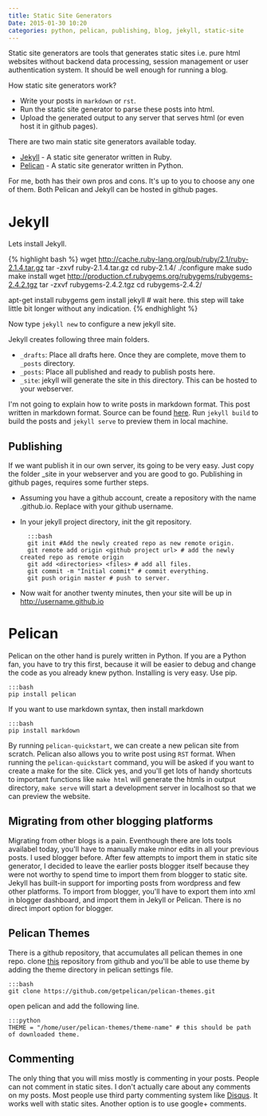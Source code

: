 ```yaml
---
title: Static Site Generators
Date: 2015-01-30 10:20
categories: python, pelican, publishing, blog, jekyll, static-site
---
```

Static site generators are tools that generates static sites i.e. pure html websites without backend data processing, session management or user authentication system. It should be well enough for running a blog.

How static site generators work?

* Write your posts in `markdown` or `rst`.
* Run the static site generator to parse these posts into html.
* Upload the generated output to any server that serves html (or even host it in github pages).

There are two main static site generators available today.

* [Jekyll][jekyll] - A static site generator written in Ruby.
* [Pelican][pelican] - A static site generator written in Python.

For me, both has their own pros and cons. It's up to you to choose any one of them. Both Pelican and Jekyll can be hosted in github pages.

Jekyll
======
Lets install Jekyll.

{% highlight bash %}
wget http://cache.ruby-lang.org/pub/ruby/2.1/ruby-2.1.4.tar.gz
tar -zxvf ruby-2.1.4.tar.gz
cd ruby-2.1.4/
./configure
make
sudo make install
wget http://production.cf.rubygems.org/rubygems/rubygems-2.4.2.tgz
tar -zxvf rubygems-2.4.2.tgz
cd rubygems-2.4.2/

apt-get install rubygems
gem install jekyll # wait here. this step will take little bit longer without any indication.
{% endhighlight %}

Now type `jekyll new` to configure a new jekyll site.

Jekyll creates following three main folders.

* `_drafts`: Place all drafts here. Once they are complete, move them to `_posts` directory.
* `_posts`: Place all published and ready to publish posts here.
* `_site`: jekyll will generate the site in this directory. This can be hosted to your webserver.

I'm not going to explain how to write posts in markdown format. This post written in markdown format. Source can be found [here][post-source].
Run `jekyll build` to build the posts and `jekyll serve` to preview them in local machine.

Publishing
----------
If we want publish it in our own server, its going to be very easy. Just copy the folder _site in your webserver and you are good to go.
Publishing in github pages, requires some further steps.

* Assuming you have a github account, create a repository with the name <username>.github.io. Replace <username> with your github username.
* In your jekyll project directory, init the git repository.

		:::bash
		git init #Add the newly created repo as new remote origin.
		git remote add origin <github project url> # add the newly created repo as remote origin
		git add <directories> <files> # add all files.
		git commit -m "Initial commit" # commit everything.
		git push origin master # push to server.

* Now wait for another twenty minutes, then your site will be up in http://username.github.io

Pelican
=======

Pelican on the other hand is purely written in Python. If you are a Python fan, you have to try this first, because it will be easier to debug and change the code as you already knew python. Installing is very easy. Use pip.

	:::bash
	pip install pelican

If you want to use markdown syntax, then install markdown

	:::bash
	pip install markdown

By running ``pelican-quickstart``, we can create a new pelican site from scratch. Pelican also allows you to write post using `RST` format. When running the ``pelican-quickstart`` command, you will be asked if you want to create a make for the site. Click yes, and you'll get lots of handy shortcuts to important functions like ``make html`` will generate the htmls in output directory, ``make serve`` will start a development server in localhost so that we can preview the website.

Migrating from other blogging platforms
---------------------------------------
Migrating from other blogs is a pain. Eventhough there are lots tools availabel today, you'll have to manually make minor edits in all your previous posts. I used blogger before. After few attempts to import them in static site generator, I decided to leave the earlier posts blogger itself because they were not worthy to spend time to import them from blogger to static site. Jekyll has built-in support for importing posts from wordpress and few other platforms. To import from blogger, you'll have to export them into xml in blogger dashboard, and import them in Jekyll or Pelican. There is no direct import option for blogger.

Pelican Themes
--------------
There is a github repository, that accumulates all pelican themes in one repo. clone [this][theme-repo] repository from github and you'll be able to use theme by adding the theme directory in pelican settings file.

	:::bash
	git clone https://github.com/getpelican/pelican-themes.git

open pelican and add the following line.

	:::python
	THEME = "/home/user/pelican-themes/theme-name" # this should be path of downloaded theme.

Commenting
----------
The only thing that you will miss mostly is commenting in your posts. People can not comment in static sites. I don't actually care about any comments on my posts. Most people use third party commenting system like [Disqus][disqus-link]. It works well with static sites. Another option is to use google+ comments.

[disqus-link]: https://disqus.com/
[theme-repo]: https://github.com/getpelican/pelican-themes
[jekyll]: http://jekyllrb.com/
[pelican]: http://docs.getpelican.com/
[post-source]: https://raw.githubusercontent.com/thavan/site/master/content/static-site-generators.md
